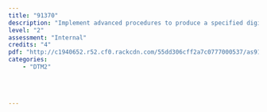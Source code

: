 ```yaml
---
title: "91370"
description: "Implement advanced procedures to produce a specified digital media outcome"
level: "2"
assessment: "Internal"
credits: "4"
pdf: "http://c1940652.r52.cf0.rackcdn.com/55dd306cff2a7c0777000537/as91370.pdf"
categories:
    - "DTM2"
    
    
    
    
---
```

